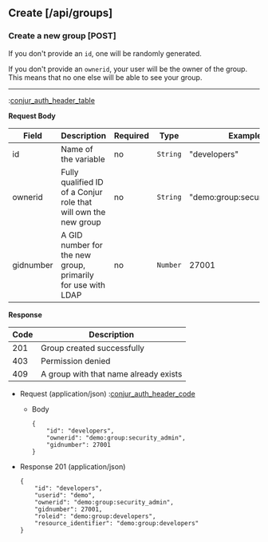 ## Create [/api/groups]

### Create a new group [POST]

If you don't provide an `id`, one will be randomly generated.

If you don't provide an `ownerid`, your user will be the owner of the group.
This means that no one else will be able to see your group.

---

:[conjur_auth_header_table](partials/conjur_auth_header_table.md)

**Request Body**

|Field|Description|Required|Type|Example|
|-----|-----------|----|--------|-------|
|id|Name of the variable|no|`String`|"developers"|
|ownerid|Fully qualified ID of a Conjur role that will own the new group|no|`String`|"demo:group:security_admin"|
|gidnumber|A GID number for the new group, primarily for use with LDAP|no|`Number`|27001|

**Response**

|Code|Description|
|----|-----------|
|201|Group created successfully|
|403|Permission denied|
|409|A group with that name already exists|

+ Request (application/json)
    :[conjur_auth_header_code](partials/conjur_auth_header_code.md)

    + Body

        ```
        {
            "id": "developers",
            "ownerid": "demo:group:security_admin",
            "gidnumber": 27001
        }
        ```

+ Response 201 (application/json)

    ```
    {
        "id": "developers",
        "userid": "demo",
        "ownerid": "demo:group:security_admin",
        "gidnumber": 27001,
        "roleid": "demo:group:developers",
        "resource_identifier": "demo:group:developers"
    }
    ```
